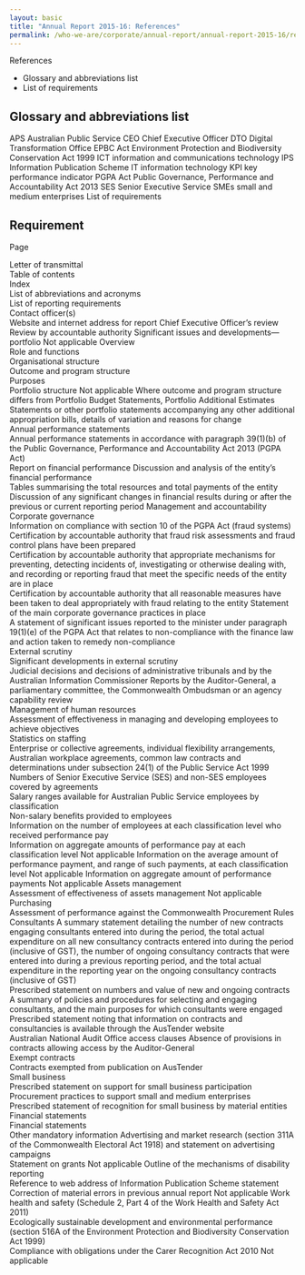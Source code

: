 ```yaml
---
layout: basic
title: "Annual Report 2015-16: References"
permalink: /who-we-are/corporate/annual-report/annual-report-2015-16/references/
---
```

References

- Glossary and abbreviations list
- List of requirements

## Glossary and abbreviations list

APS	Australian Public Service
CEO	Chief Executive Officer
DTO	Digital Transformation Office
EPBC Act	Environment Protection and Biodiversity Conservation Act 1999
ICT	information and communications technology
IPS	Information Publication Scheme
IT	information technology
KPI	key performance indicator
PGPA Act	Public Governance, Performance and Accountability Act 2013
SES	Senior Executive Service
SMEs	small and medium enterprises
List of requirements

## Requirement

Page

Letter of transmittal	
Table of contents	
Index	
List of abbreviations and acronyms	
List of reporting requirements	
Contact officer(s)	
Website and internet address for report	
Chief Executive Officer’s review	
Review by accountable authority	
Significant issues and developments—portfolio	Not applicable
Overview	
Role and functions	
Organisational structure	
Outcome and program structure	
Purposes	
Portfolio structure	Not applicable
Where outcome and program structure differs from Portfolio Budget Statements, Portfolio Additional Estimates Statements or other portfolio statements accompanying any other additional appropriation bills, details of variation and reasons for change	
Annual performance statements	
Annual performance statements in accordance with paragraph 39(1)(b) of the Public Governance, Performance and Accountability Act 2013 (PGPA Act)	
Report on financial performance	
Discussion and analysis of the entity’s financial performance	
Tables summarising the total resources and total payments of the entity	
Discussion of any significant changes in financial results during or after the previous or current reporting period	
Management and accountability	
Corporate governance	
Information on compliance with section 10 of the PGPA Act (fraud systems)	
Certification by accountable authority that fraud risk assessments and fraud control plans have been prepared	
Certification by accountable authority that appropriate mechanisms for preventing, detecting incidents of, investigating or otherwise dealing with, and recording or reporting fraud that meet the specific needs of the entity are in place	
Certification by accountable authority that all reasonable measures have been taken to deal appropriately with fraud relating to the entity	
Statement of the main corporate governance practices in place	
A statement of significant issues reported to the minister under paragraph 19(1)(e) of the PGPA Act that relates to non-compliance with the finance law and action taken to remedy non-compliance	
External scrutiny	
Significant developments in external scrutiny	
Judicial decisions and decisions of administrative tribunals and by the Australian Information Commissioner	
Reports by the Auditor-General, a parliamentary committee, the Commonwealth Ombudsman or an agency capability review	
Management of human resources	
Assessment of effectiveness in managing and developing employees to achieve objectives	
Statistics on staffing	
Enterprise or collective agreements, individual flexibility arrangements, Australian workplace agreements, common law contracts and determinations under subsection 24(1) of the Public Service Act 1999	
Numbers of Senior Executive Service (SES) and non-SES employees covered by agreements	
Salary ranges available for Australian Public Service employees by classification	
Non-salary benefits provided to employees	
Information on the number of employees at each classification level who received performance pay	
Information on aggregate amounts of performance pay at each classification level	Not applicable
Information on the average amount of performance payment, and range of such payments, at each classification level	Not applicable
Information on aggregate amount of performance payments	Not applicable
Assets management	
Assessment of effectiveness of assets management	Not applicable
Purchasing	
Assessment of performance against the Commonwealth Procurement Rules	
Consultants	
A summary statement detailing the number of new contracts engaging consultants entered into during the period, the total actual expenditure on all new consultancy contracts entered into during the period (inclusive of GST), the number of ongoing consultancy contracts that were entered into during a previous reporting period, and the total actual expenditure in the reporting year on the ongoing consultancy contracts (inclusive of GST)	
Prescribed statement on numbers and value of new and ongoing contracts	
A summary of policies and procedures for selecting and engaging consultants, and the main purposes for which consultants were engaged	
Prescribed statement noting that information on contracts and consultancies is available through the AusTender website	
Australian National Audit Office access clauses	
Absence of provisions in contracts allowing access by the Auditor-General	
Exempt contracts	
Contracts exempted from publication on AusTender	
Small business	
Prescribed statement on support for small business participation	
Procurement practices to support small and medium enterprises	
Prescribed statement of recognition for small business by material entities	
Financial statements	
Financial statements	
Other mandatory information	
Advertising and market research (section 311A of the Commonwealth Electoral Act 1918) and statement on advertising campaigns	
Statement on grants	Not applicable
Outline of the mechanisms of disability reporting	
Reference to web address of Information Publication Scheme statement	
Correction of material errors in previous annual report	Not applicable
Work health and safety (Schedule 2, Part 4 of the Work Health and Safety Act 2011)	
Ecologically sustainable development and environmental performance (section 516A of the Environment Protection and Biodiversity Conservation Act 1999)	
Compliance with obligations under the Carer Recognition Act 2010	Not applicable
